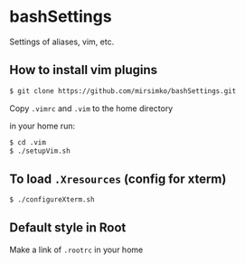 # bashSettings
Settings of aliases, vim, etc.

## How to install vim plugins

```bash
$ git clone https://github.com/mirsimko/bashSettings.git
```
Copy `.vimrc` and `.vim` to the home directory

in your home run:
```bash
$ cd .vim
$ ./setupVim.sh
```
## To load `.Xresources` (config for xterm)

```bash
$ ./configureXterm.sh
```

## Default style in Root

Make a link of `.rootrc` in your home
